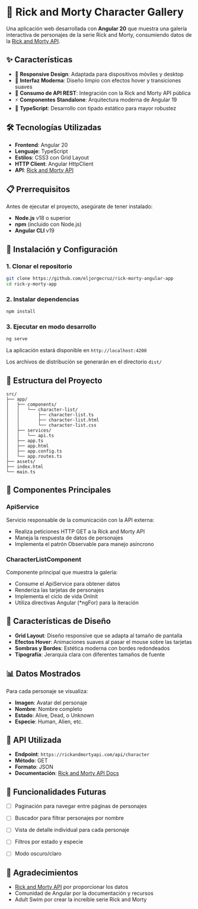 # 🚀 Rick and Morty Character Gallery

Una aplicación web desarrollada con **Angular 20** que muestra una galería interactiva de personajes de la serie Rick and Morty, consumiendo datos de la [Rick and Morty API](https://rickandmortyapi.com/).

## ✨ Características

- 📱 **Responsive Design**: Adaptada para dispositivos móviles y desktop
- 🎨 **Interfaz Moderna**: Diseño limpio con efectos hover y transiciones suaves
- 🔄 **Consumo de API REST**: Integración con la Rick and Morty API pública
- ⚡ **Componentes Standalone**: Arquitectura moderna de Angular 19
- 🎯 **TypeScript**: Desarrollo con tipado estático para mayor robustez

## 🛠️ Tecnologías Utilizadas

- **Frontend**: Angular 20
- **Lenguaje**: TypeScript
- **Estilos**: CSS3 con Grid Layout
- **HTTP Client**: Angular HttpClient
- **API**: [Rick and Morty API](https://rickandmortyapi.com/)

## 📋 Prerrequisitos

Antes de ejecutar el proyecto, asegúrate de tener instalado:

- **Node.js** v18 o superior
- **npm** (incluido con Node.js)
- **Angular CLI** v19

## 🚀 Instalación y Configuración

### 1. Clonar el repositorio
```bash
git clone https://github.com/eljorgecruz/rick-morty-angular-app
cd rick-y-morty-app
```

### 2. Instalar dependencias
```bash
npm install
```

### 3. Ejecutar en modo desarrollo
```bash
ng serve
```

La aplicación estará disponible en `http://localhost:4200`


Los archivos de distribución se generarán en el directorio `dist/`

## 📁 Estructura del Proyecto

```
src/
├── app/
│   ├── components/
│   │   └── character-list/
│   │       ├── character-list.ts
│   │       ├── character-list.html
│   │       └── character-list.css
│   ├── services/
│   │   └── api.ts
│   ├── app.ts
│   ├── app.html
│   ├── app.config.ts
│   └── app.routes.ts
├── assets/
├── index.html
└── main.ts
```

## 🔧 Componentes Principales

### ApiService
Servicio responsable de la comunicación con la API externa:
- Realiza peticiones HTTP GET a la Rick and Morty API
- Maneja la respuesta de datos de personajes
- Implementa el patrón Observable para manejo asíncrono

### CharacterListComponent
Componente principal que muestra la galería:
- Consume el ApiService para obtener datos
- Renderiza las tarjetas de personajes
- Implementa el ciclo de vida OnInit
- Utiliza directivas Angular (*ngFor) para la iteración

## 🎨 Características de Diseño

- **Grid Layout**: Diseño responsive que se adapta al tamaño de pantalla
- **Efectos Hover**: Animaciones suaves al pasar el mouse sobre las tarjetas
- **Sombras y Bordes**: Estética moderna con bordes redondeados
- **Tipografía**: Jerarquía clara con diferentes tamaños de fuente

## 📊 Datos Mostrados

Para cada personaje se visualiza:
- **Imagen**: Avatar del personaje
- **Nombre**: Nombre completo
- **Estado**: Alive, Dead, o Unknown
- **Especie**: Human, Alien, etc.

## 🔗 API Utilizada

- **Endpoint**: `https://rickandmortyapi.com/api/character`
- **Método**: GET
- **Formato**: JSON
- **Documentación**: [Rick and Morty API Docs](https://rickandmortyapi.com/documentation)

## 🚀 Funcionalidades Futuras

- [ ] Paginación para navegar entre páginas de personajes
- [ ] Buscador para filtrar personajes por nombre
- [ ] Vista de detalle individual para cada personaje
- [ ] Filtros por estado y especie
- [ ] Modo oscuro/claro


## 🙏 Agradecimientos

- [Rick and Morty API](https://rickandmortyapi.com/) por proporcionar los datos
- Comunidad de Angular por la documentación y recursos
- Adult Swim por crear la increíble serie Rick and Morty
